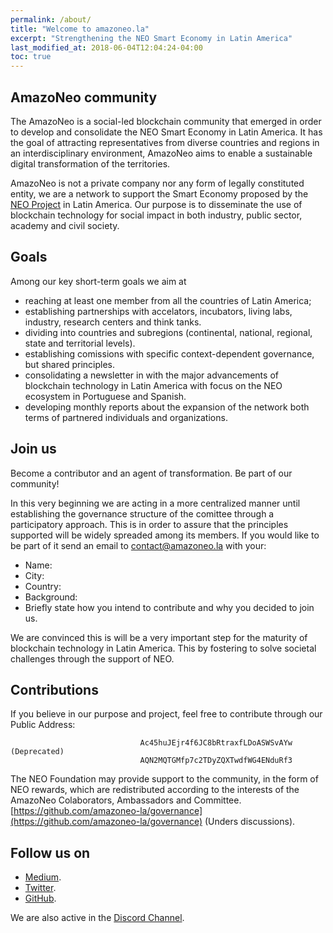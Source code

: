 ```yaml
---
permalink: /about/
title: "Welcome to amazoneo.la"
excerpt: "Strengthening the NEO Smart Economy in Latin America"
last_modified_at: 2018-06-04T12:04:24-04:00
toc: true
---
```


## AmazoNeo community

The AmazoNeo is a social-led blockchain community that emerged in order to develop and consolidate the NEO Smart Economy in Latin America. It has the goal of attracting representatives from diverse countries and regions in an interdisciplinary environment, AmazoNeo aims to enable a sustainable digital transformation of the territories.

AmazoNeo is not a private company nor any form of legally constituted entity, we are a network to support the Smart Economy proposed by the [NEO Project](https://github.com/neo-project) in Latin America. Our purpose is to disseminate the use of blockchain technology for social impact in both industry, public sector, academy and civil society.

## Goals

Among our key short-term goals we aim at
- reaching at least one member from all the countries of Latin America;
- establishing partnerships with accelators, incubators, living labs, industry, research centers and think tanks.
- dividing into countries and subregions (continental, national, regional, state and territorial levels).
- establishing comissions with specific context-dependent governance, but shared principles.
- consolidating a newsletter in with the major advancements of blockchain technology in Latin America with focus on the NEO ecosystem in Portuguese and Spanish.
- developing monthly reports about the expansion of the network both terms of partnered individuals and organizations.

## Join us

Become a contributor and an agent of transformation. Be part of our community!

In this very beginning we are acting in a more centralized manner until establishing the governance structure of the comittee through a participatory approach. This is in order to assure that the principles supported will be widely spreaded among its members. If you would like to be part of it send an email to contact@amazoneo.la with your:

- Name:
- City:
- Country:
- Background:
- Briefly state how you intend to contribute and why you decided to join us.

We are convinced this is will be a very important step for the maturity of blockchain technology in Latin America. This by fostering to solve societal challenges through the support of NEO.

## Contributions

If you believe in our purpose and project, feel free to contribute through our Public Address:

                                 Ac45huJEjr4f6JC8bRtraxfLDoASWSvAYw (Deprecated)
                                 AQN2MQTGMfp7c2TDyZQXTwdfWG4ENduRf3
                                 

The NEO Foundation may provide support to the community, in the form of NEO rewards, which are redistributed  according to the interests of the AmazoNeo Colaborators, Ambassadors and Committee. [https://github.com/amazoneo-la/governance](https://github.com/amazoneo-la/governance) (Unders discussions).

## Follow us on

- [Medium](https://medium.com/amazoneo).
- [Twitter](https//twitter.com/amazoneo_la).
- [GitHub](https://github.com/amazoneo-la).

We are also active in the [Discord Channel](https://discord.gg/gTEddmq).
